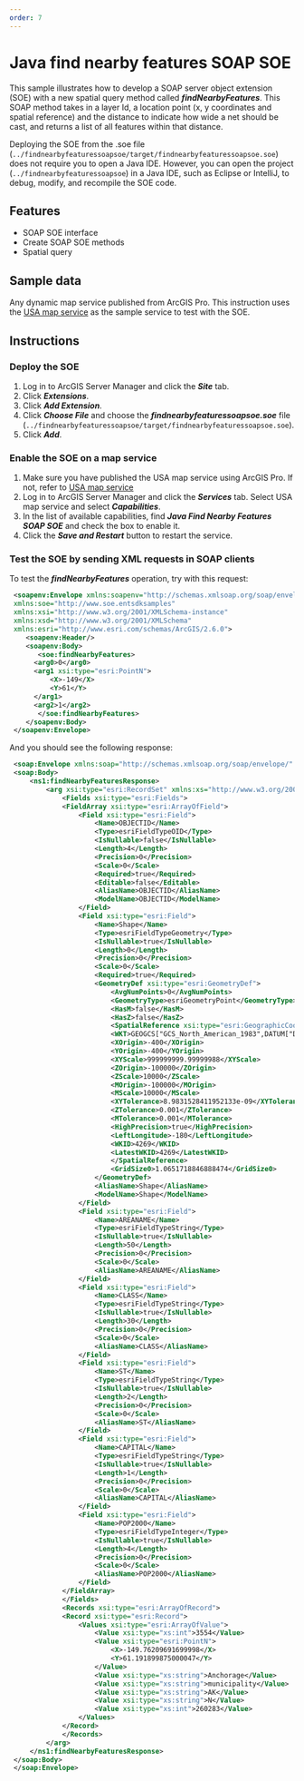 ```yaml
---
order: 7
---
```


# Java find nearby features SOAP SOE
This sample illustrates how to develop a SOAP server object extension (SOE) with a new spatial query method called ***findNearbyFeatures***. This SOAP method takes in a layer Id, a location point (x, y coordinates and spatial reference) and the distance to indicate how wide a net should be cast, and returns a list of all features within that distance.

Deploying the SOE from the .soe file (`../findnearbyfeaturessoapsoe/target/findnearbyfeaturessoapsoe.soe`) does not require you to open a Java IDE. However, you can open the project (`../findnearbyfeaturessoapsoe`) in a Java IDE, such as Eclipse or IntelliJ, to debug, modify, and recompile the SOE code.

## Features
  * SOAP SOE interface
  * Create SOAP SOE methods
  * Spatial query

## Sample data
  Any dynamic map service published from ArcGIS Pro. This instruction uses the [USA map service](../../../ReadMe.md#1-usa-service) as the sample service to test with the SOE.

## Instructions

### Deploy the SOE

1. Log in to ArcGIS Server Manager and click the ***Site*** tab.
2. Click ***Extensions***.
3. Click ***Add Extension***.
4. Click ***Choose File*** and choose the ***findnearbyfeaturessoapsoe.soe*** file (`../findnearbyfeaturessoapsoe/target/findnearbyfeaturessoapsoe.soe`).
5. Click ***Add***.

### Enable the SOE on a map service

1. Make sure you have published the USA map service using ArcGIS Pro. If not, refer to [USA map service](../../../ReadMe.md#1-usa-service)
2. Log in to ArcGIS Server Manager and click the ***Services*** tab. Select USA map service and select ***Capabilities***.
3. In the list of available capabilities, find ***Java Find Nearby Features SOAP SOE*** and check the box to enable it.
4. Click the ***Save and Restart*** button to restart the service.

### Test the SOE by sending XML requests in SOAP clients

To test the ***findNearbyFeatures*** operation, try with this request:

   ``` xml
	<soapenv:Envelope xmlns:soapenv="http://schemas.xmlsoap.org/soap/envelope/" 
	xmlns:soe="http://www.soe.entsdksamples" 
	xmlns:xsi="http://www.w3.org/2001/XMLSchema-instance" 
	xmlns:xsd="http://www.w3.org/2001/XMLSchema" 
	xmlns:esri="http://www.esri.com/schemas/ArcGIS/2.6.0">
	   <soapenv:Header/>
	   <soapenv:Body>
	      <soe:findNearbyFeatures>
		 <arg0>0</arg0>
		 <arg1 xsi:type="esri:PointN">
			 <X>-149</X>
			 <Y>61</Y>
		 </arg1>
		 <arg2>1</arg2>
	      </soe:findNearbyFeatures>
	   </soapenv:Body>
	</soapenv:Envelope>
   ```

   And you should see the following response:

   ``` xml
	<soap:Envelope xmlns:soap="http://schemas.xmlsoap.org/soap/envelope/" xmlns:xsd="http://www.w3.org/2001/XMLSchema" xmlns:xsi="http://www.w3.org/2001/XMLSchema-instance" xmlns:ns1="http://www.soe.entsdksamples">
	<soap:Body>
		<ns1:findNearbyFeaturesResponse>
			<arg xsi:type="esri:RecordSet" xmlns:xs="http://www.w3.org/2001/XMLSchema" xmlns:esri="http://www.esri.com/schemas/ArcGIS/2.6.0">
				<Fields xsi:type="esri:Fields">
				<FieldArray xsi:type="esri:ArrayOfField">
					<Field xsi:type="esri:Field">
						<Name>OBJECTID</Name>
						<Type>esriFieldTypeOID</Type>
						<IsNullable>false</IsNullable>
						<Length>4</Length>
						<Precision>0</Precision>
						<Scale>0</Scale>
						<Required>true</Required>
						<Editable>false</Editable>
						<AliasName>OBJECTID</AliasName>
						<ModelName>OBJECTID</ModelName>
					</Field>
					<Field xsi:type="esri:Field">
						<Name>Shape</Name>
						<Type>esriFieldTypeGeometry</Type>
						<IsNullable>true</IsNullable>
						<Length>0</Length>
						<Precision>0</Precision>
						<Scale>0</Scale>
						<Required>true</Required>
						<GeometryDef xsi:type="esri:GeometryDef">
							<AvgNumPoints>0</AvgNumPoints>
							<GeometryType>esriGeometryPoint</GeometryType>
							<HasM>false</HasM>
							<HasZ>false</HasZ>
							<SpatialReference xsi:type="esri:GeographicCoordinateSystem">
							<WKT>GEOGCS["GCS_North_American_1983",DATUM["D_North_American_1983",SPHEROID["GRS_1980",6378137.0,298.257222101]],PRIMEM["Greenwich",0.0],UNIT["Degree",0.0174532925199433],AUTHORITY["EPSG",4269]]</WKT>
							<XOrigin>-400</XOrigin>
							<YOrigin>-400</YOrigin>
							<XYScale>999999999.99999988</XYScale>
							<ZOrigin>-100000</ZOrigin>
							<ZScale>10000</ZScale>
							<MOrigin>-100000</MOrigin>
							<MScale>10000</MScale>
							<XYTolerance>8.9831528411952133e-09</XYTolerance>
							<ZTolerance>0.001</ZTolerance>
							<MTolerance>0.001</MTolerance>
							<HighPrecision>true</HighPrecision>
							<LeftLongitude>-180</LeftLongitude>
							<WKID>4269</WKID>
							<LatestWKID>4269</LatestWKID>
							</SpatialReference>
							<GridSize0>1.0651718846888474</GridSize0>
						</GeometryDef>
						<AliasName>Shape</AliasName>
						<ModelName>Shape</ModelName>
					</Field>
					<Field xsi:type="esri:Field">
						<Name>AREANAME</Name>
						<Type>esriFieldTypeString</Type>
						<IsNullable>true</IsNullable>
						<Length>50</Length>
						<Precision>0</Precision>
						<Scale>0</Scale>
						<AliasName>AREANAME</AliasName>
					</Field>
					<Field xsi:type="esri:Field">
						<Name>CLASS</Name>
						<Type>esriFieldTypeString</Type>
						<IsNullable>true</IsNullable>
						<Length>30</Length>
						<Precision>0</Precision>
						<Scale>0</Scale>
						<AliasName>CLASS</AliasName>
					</Field>
					<Field xsi:type="esri:Field">
						<Name>ST</Name>
						<Type>esriFieldTypeString</Type>
						<IsNullable>true</IsNullable>
						<Length>2</Length>
						<Precision>0</Precision>
						<Scale>0</Scale>
						<AliasName>ST</AliasName>
					</Field>
					<Field xsi:type="esri:Field">
						<Name>CAPITAL</Name>
						<Type>esriFieldTypeString</Type>
						<IsNullable>true</IsNullable>
						<Length>1</Length>
						<Precision>0</Precision>
						<Scale>0</Scale>
						<AliasName>CAPITAL</AliasName>
					</Field>
					<Field xsi:type="esri:Field">
						<Name>POP2000</Name>
						<Type>esriFieldTypeInteger</Type>
						<IsNullable>true</IsNullable>
						<Length>4</Length>
						<Precision>0</Precision>
						<Scale>0</Scale>
						<AliasName>POP2000</AliasName>
					</Field>
				</FieldArray>
				</Fields>
				<Records xsi:type="esri:ArrayOfRecord">
				<Record xsi:type="esri:Record">
					<Values xsi:type="esri:ArrayOfValue">
						<Value xsi:type="xs:int">3554</Value>
						<Value xsi:type="esri:PointN">
							<X>-149.76209691699998</X>
							<Y>61.191899875000047</Y>
						</Value>
						<Value xsi:type="xs:string">Anchorage</Value>
						<Value xsi:type="xs:string">municipality</Value>
						<Value xsi:type="xs:string">AK</Value>
						<Value xsi:type="xs:string">N</Value>
						<Value xsi:type="xs:int">260283</Value>
					</Values>
				</Record>
				</Records>
			</arg>
		</ns1:findNearbyFeaturesResponse>
	</soap:Body>
	</soap:Envelope>
   ```
